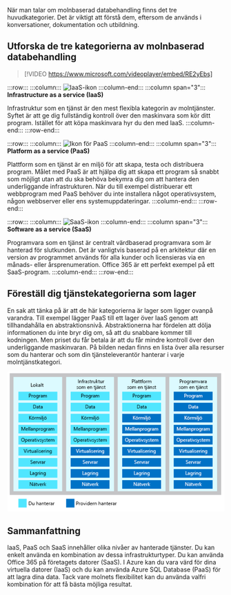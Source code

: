 När man talar om molnbaserad databehandling finns det tre huvudkategorier. Det är viktigt att förstå dem, eftersom de används i konversationer, dokumentation och utbildning.

## <a name="explore-the-three-categories-of-cloud-computing"></a>Utforska de tre kategorierna av molnbaserad databehandling

> [!VIDEO https://www.microsoft.com/videoplayer/embed/RE2yEbs]

:::row:::
  :::column:::
    ![IaaS-ikon](../media/5-iaas.png)
  :::column-end:::
  :::column span="3"::: **Infrastructure as a service (IaaS)**

Infrastruktur som en tjänst är den mest flexibla kategorin av molntjänster. Syftet är att ge dig fullständig kontroll över den maskinvara som kör ditt program. Istället för att köpa maskinvara hyr du den med laaS.
  :::column-end:::
:::row-end:::

:::row:::
  :::column:::
    ![Ikon för PaaS](../media/5-paas.png)
  :::column-end:::
  :::column span="3"::: **Platform as a service (PaaS)**

Plattform som en tjänst är en miljö för att skapa, testa och distribuera program. Målet med PaaS är att hjälpa dig att skapa ett program så snabbt som möjligt utan att du ska behöva bekymra dig om att hantera den underliggande infrastrukturen. När du till exempel distribuerar ett webbprogram med PaaS behöver du inte installera något operativsystem, någon webbserver eller ens systemuppdateringar.
  :::column-end:::
:::row-end:::

:::row:::
  :::column:::
    ![SaaS-ikon](../media/5-saas.png)
  :::column-end:::
  :::column span="3"::: **Software as a service (SaaS)**

Programvara som en tjänst är centralt värdbaserad programvara som är hanterad för slutkunden. Det är vanligtvis baserad på en arkitektur där en version av programmet används för alla kunder och licensieras via en månads- eller årsprenumeration. Office 365 är ett perfekt exempel på ett SaaS-program.
  :::column-end:::
:::row-end:::

## <a name="think-about-service-categories-as-layers"></a>Föreställ dig tjänstekategorierna som lager

En sak att tänka på är att de här kategorierna är lager som ligger ovanpå varandra. Till exempel lägger PaaS till ett lager över IaaS genom att tillhandahålla en abstraktionsnivå. Abstraktionerna har fördelen att dölja informationen du inte bryr dig om, så att du snabbare kommer till kodningen. Men priset du får betala är att du får mindre kontroll över den underliggande maskinvaran. På bilden nedan finns en lista över alla resurser som du hanterar och som din tjänsteleverantör hanterar i varje molntjänstkategori.

![En bild som visar abstraktionsnivån för varje molntjänstkategori.](../media/5-layer-diagram.png)

## <a name="summary"></a>Sammanfattning

IaaS, PaaS och SaaS innehåller olika nivåer av hanterade tjänster. Du kan enkelt använda en kombination av dessa infrastrukturtyper. Du kan använda Office 365 på företagets datorer (SaaS). I Azure kan du vara värd för dina virtuella datorer (IaaS) och du kan använda Azure SQL Database (PaaS) för att lagra dina data. Tack vare molnets flexibilitet kan du använda valfri kombination för att få bästa möjliga resultat.
